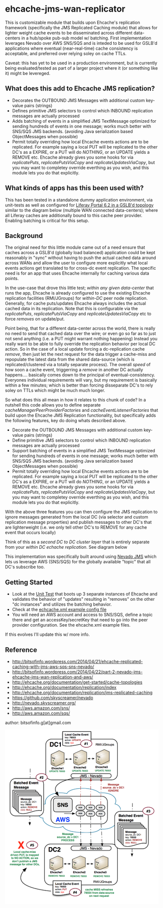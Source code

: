ehcache-jms-wan-replicator
====================

This is customizable module that builds upon Ehcache's replication framework (specifically the JMS Replicated Caching module) that allows for lighter weight cache events to be disseminated across different data-centers in a hub/spoke pub-sub model w/ batching. First implementation leverages Nevado over AWS SNS/SQS and is inteded to be used for GSLB'd applications where eventual (near-real-time) cache consistency is acceptable, and preferred over relying soley on cache TTLs.

Caveat: this has yet to be used in a production environment, but is currently being evaluated/tested as part of a larger project where it (or something like it) might be levereged.

What does this add to Ehcache JMS replication?
----------------------
* Decorates the OUTBOUND JMS Messages with additional custom key-value pairs (strings)
* Defines primitive JMS selectors to control which INBOUND replication messages are actually processed
* Adds batching of events in a simplified JMS TextMessage optimized for sending hundreds of events in one message; works much better with SNS/SQS JMS backends. (avoiding Java serialization based ObjectMessages when possible)
* Permit totally overriding how local Ehcache events actions are to be replicated. For example saying a local PUT will be replicated to the other DC's as a EXPIRE, or a PUT will do *NOTHING*, or an UPDATE yields a REMOVE etc. Ehcache already gives you some hooks for via *replicatePuts*, *replicatePutsViaCopy* and *replicateUpdatesViaCopy*, but you may want to completey override everthing as you wish, and this module lets you do that explicitly.

What kinds of apps has this been used with?
----------------------
This has been tested in a standalone dummy application environment, via unit-tests as well as configured for [Liferay Portal 6.2 in a GSLB'd topology](https://www.liferay.com/documentation/liferay-portal/6.2/user-guide/-/ai/liferay-clustering-liferay-portal-6-2-user-guide-20-en "cluster") similar to the diagram below (multiple WAN connected data-centers); where all Liferay caches are additionally bound to this cache peer provider. Enabling batching is critical for this setup.

Background
-----------------
The original need for this little module came out of a need ensure that caches across a GSLB'd (globally load balanced) application could be kept reasonably in "sync" without having to push the actual cached data around across WANs and allow the user to configure more explicitly what local events actions get translated to for cross-dc event replication. The specific need is for an app that uses Ehcache internally for caching various data points.

In the use-case that drove this little test; *within any given data-center* that runs the app, Ehcache is already configured to use the existing Ehcache replication facilities (RMI/JGroups) for *within-DC* peer node replication. Generally, for cache puts/updates Ehcache always includes the actual cached data in its replication. Note that this is configurable via the *replicatePuts*, *replicatePutsViaCopy* and *replicateUpdatesViaCopy* etc to force *removes* on update/put.

Point being, that for a different data-center across the world, there is really no need to send that cached data over the wire; or even go so far as to just not send anything (i.e. a PUT might warrant nothing happening) Instead you really want to be able to fully override the replication behavior per local DC action. So in the case of a local update forcing a dc-replication cache *remove*, then just let the next request for the data trigger a cache-miss and repopulate the latest data from the shared data-source (which is replicated/clustered via a totally separate process). The overall *speed* of how soon a cache event, triggerring a *remove* in another DC actually happens.... basically comes down to the principal of eventual-consistency. Everyones individual requirements will vary, but my requirement is basically within a few minutes; which is better than forcing disseparate DC's to rely soley on TTLs which might be much much longer.

So what does this all mean in how it relates to this chunk of code? In a nutshell this code allows you to define separate *cacheManagerPeerProviderFactories* and *cacheEventListenerFactories* that build upon the Ehcache JMS Replication functionality, but specifically adds the following features, key do doing whats described above. 

* Decorate the OUTBOUND JMS Messages with additional custom key-value pairs (strings)
* Define primitive JMS selectors to control which INBOUND replication messages are actually processed
* Support batching of events in a simplified JMS TextMessage optimized for sending hundreds of events in one message; works much better with SNS/SQS JMS backends. (avoiding Java serialization based ObjectMessages when possible)
* Permit totally overriding how local Ehcache events actions are to be replicated. For example saying a local PUT will be replicated to the other DC's as a EXPIRE, or a PUT will do *NOTHING*, or an UPDATE yields a REMOVE etc. Ehcache already gives you some hooks for via *replicatePuts*, *replicatePutsViaCopy* and *replicateUpdatesViaCopy*, but you may want to completey override everthing as you wish, and this module lets you do that explicitly.

With the above three features you can then configure the JMS replication to ignore messages generated from the local DC (via selector and custom replication message properties) and publish messages to other DC's that are lighterweight (i.e. we only tell other DC's to REMOVE for any cache event that occurs locally)

Think of this as a *second DC to DC cluster layer* that is entirely separate from your *within DC echache replication*. See diagram below

This implementation was specifically built around using [Nevado JMS](https://github.com/skyscreamer/nevado "Nevado JMS") which lets us leverage AWS (SNS/SQS) for the globally available "topic" that all DC's subscribe too.

Getting Started
-----------------

* Look at the [Unit Test](https://github.com/bitsofinfo/ehcache-jms-wan-replicator/blob/master/src/test/java/org/bitsofnfo/ehcache/jms/custom/EhcacheNevadoJMSTest.java "link") that boots up 3 separate instances of Ehcache and validates the behavior of "updates" resulting in "removes" on the other "dc instances" and utilizes the batching behavior.
* Check at the [echcache.xml example config file](https://github.com/bitsofinfo/ehcache-jms-wan-replicator/blob/master/src/test/resources/ehcache.xml "config") 
* You will need an AWS account and access to SNS/SQS, define a topic there and get an accessKey/secretKey that need to go into the peer provider configuration. See the ehcache.xml example files.

If this evolves I'll update this w/ more info.

Reference
------------

* http://bitsofinfo.wordpress.com/2014/04/21/ehcache-replicated-caching-with-jms-aws-sqs-sns-nevado/
* http://bitsofinfo.wordpress.com/2014/04/22/part-2-nevado-jms-ehcache-jms-wan-replication-and-aws/
* http://ehcache.org/documentation/get-started/cache-topologies
* http://ehcache.org/documentation/replication/index
* http://ehcache.org/documentation/replication/jms-replicated-caching
* https://github.com/skyscreamer/nevado
* http://nevado.skyscreamer.org/
* http://aws.amazon.com/sns/
* http://aws.amazon.com/sqs/

author: bitsofinfo.g[at]gmail.com


![Alt text](/docs/diagram.png "Diagram")
